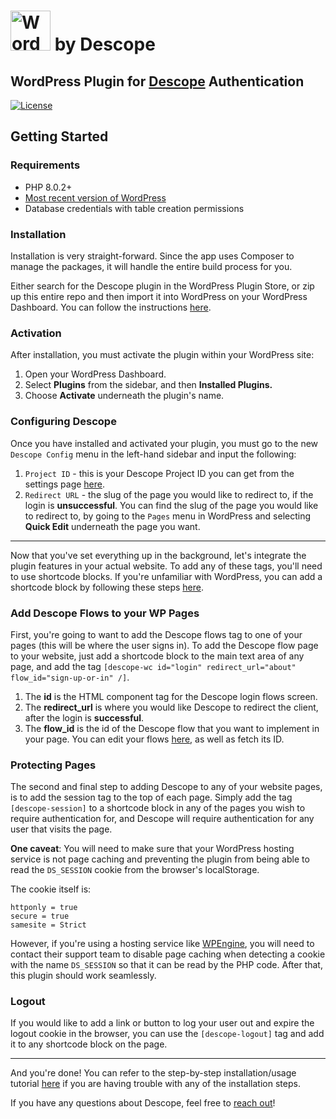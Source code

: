 # <a title="WordPress, GPL &lt;http://www.gnu.org/licenses/gpl.html&gt;, via Wikimedia Commons" href="https://wordpress.org/"><img width="64" alt="WordPress blue logo" src="https://upload.wikimedia.org/wikipedia/commons/thumb/9/98/WordPress_blue_logo.svg/64px-WordPress_blue_logo.svg.png"></a> by Descope

## WordPress Plugin for [Descope](https://www.descope.com/) Authentication

[![License](https://img.shields.io/packagist/l/auth0/auth0-php)](https://doge.mit-license.org/)

## Getting Started

### Requirements

- PHP 8.0.2+
- [Most recent version of WordPress](https://wordpress.org/news/category/releases/)
- Database credentials with table creation permissions

### Installation

Installation is very straight-forward. Since the app uses Composer to manage the packages, it will handle the entire build process for you.

Either search for the Descope plugin in the WordPress Plugin Store, or zip up this entire repo and then import it into WordPress on your WordPress Dashboard. You can follow the instructions [here](https://www.wpbeginner.com/beginners-guide/step-by-step-guide-to-install-a-wordpress-plugin-for-beginners/).

### Activation

After installation, you must activate the plugin within your WordPress site:

1. Open your WordPress Dashboard.
2. Select **Plugins** from the sidebar, and then **Installed Plugins.**
3. Choose **Activate** underneath the plugin's name.

### Configuring Descope

Once you have installed and activated your plugin, you must go to the new `Descope Config` menu in the left-hand sidebar and input the following:

1. `Project ID` - this is your Descope Project ID you can get from the settings page [here](https://app.descope.com/settings/project).
2. `Redirect URL` - the slug of the page you would like to redirect to, if the login is **unsuccessful**. You can find the slug of the page you would like to redirect to, by going to the `Pages` menu in WordPress and selecting **Quick Edit** underneath the page you want.

---

Now that you've set everything up in the background, let's integrate the plugin features in your actual website. To add any of these tags, you'll need to use shortcode blocks. If you're unfamiliar with WordPress, you can add a shortcode block by following these steps [here](https://wordpress.com/support/wordpress-editor/blocks/shortcode-block/).

### Add Descope Flows to your WP Pages

First, you're going to want to add the Descope flows tag to one of your pages (this will be where the user signs in). To add the Descope flow page to your website, just add a shortcode block to the main text area of any page, and add the tag `[descope-wc id="login" redirect_url="about" flow_id="sign-up-or-in" /]`.

1. The **id** is the HTML component tag for the Descope login flows screen.
2. The **redirect_url** is where you would like Descope to redirect the client, after the login is **successful**.
3. The **flow_id** is the id of the Descope flow that you want to implement in your page. You can edit your flows [here](https://app.descope.com/flows), as well as fetch its ID.

### Protecting Pages

The second and final step to adding Descope to any of your website pages, is to add the session tag to the top of each page.
Simply add the tag `[descope-session]` to a shortcode block in any of the pages you wish to require authentication for, and Descope will require authentication for any user that visits the page.

**One caveat**: You will need to make sure that your WordPress hosting service is not page caching and preventing the plugin from being able to read the `DS_SESSION` cookie from the browser's localStorage.

The cookie itself is:

```
httponly = true
secure = true
samesite = Strict
```

However, if you're using a hosting service like [WPEngine](https://wpengine.com/), you will need to contact their support team to disable page caching when detecting a cookie with the name `DS_SESSION` so that it can be read by the PHP code. After that, this plugin should work seamlessly.

### Logout

If you would like to add a link or button to log your user out and expire the logout cookie in the browser, you can use the `[descope-logout]` tag and add it to any shortcode block on the page.

---

And you're done! You can refer to the step-by-step installation/usage tutorial [here]() if you are having trouble with any of the installation steps.

If you have any questions about Descope, feel free to [reach out](https://docs.descope.com/support/)!

